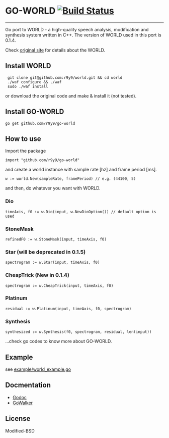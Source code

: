 # GO-WORLD [![Build Status](https://travis-ci.org/r9y9/go-world.svg?branch=master)](https://travis-ci.org/r9y9/go-world)
-------------

Go port to WORLD - a high-quality speech analysis, modification and synthesis system written in C++. The version of WORLD used in this port is 0.1.4.

Check [original site](http://ml.cs.yamanashi.ac.jp/world/) for details about the WORLD. 

## Install WORLD

     git clone git@github.com:r9y9/world.git && cd world
     ./waf configure && ./waf
     sudo ./waf install

or download the original code and make & install it (not tested).

## Install GO-WORLD

    go get github.com/r9y9/go-world

## How to use

Import the package

    import "github.com/r9y9/go-world"

and create a world instance with sample rate [hz] and frame period [ms].

    w := world.New(sampleRate, framePeriod) // e.g. (44100, 5)

and then, do whatever you want with WORLD.

### Dio

    timeAxis, f0 := w.Dio(input, w.NewDioOption()) // default option is used

### StoneMask

    refinedF0 := w.StoneMask(input, timeAxis, f0)

### Star (will be deprecated in 0.1.5)

    spectrogram := w.Star(input, timeAxis, f0)

### CheapTrick (New in 0.1.4)

    spectrogram := w.CheapTrick(input, timeAxis, f0)

### Platinum

    residual := w.Platinum(input, timeAxis, f0, spectrogram)

### Synthesis

    synthesized := w.Synthesis(f0, spectrogram, residual, len(input))

...check go codes to know more about GO-WORLD.

## Example

see [example/world_example.go](example/world_example.go)

## Docmentation

- [Godoc](http://godoc.org/github.com/r9y9/go-world)
- [GoWalker](https://gowalker.org/github.com/r9y9/go-world)

## License

Modified-BSD